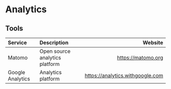 # Analytics

## Tools

| Service  | Description                    | Website            |
| :------- | :----------------------------- | -----------------: |
| Matomo   | Open source analytics platform | https://matomo.org |
| Google Analytics | Analytics platform | https://analytics.withgoogle.com |